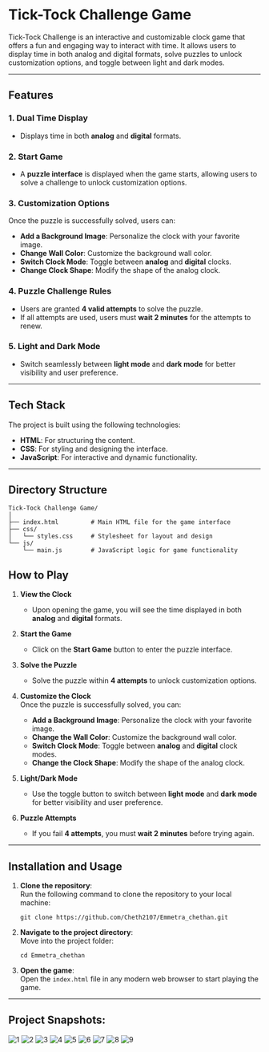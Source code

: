 # Tick-Tock Challenge Game

Tick-Tock Challenge is an interactive and customizable clock game that offers a fun and engaging way to interact with time. It allows users to display time in both analog and digital formats, solve puzzles to unlock customization options, and toggle between light and dark modes.

---

## Features

### 1. Dual Time Display
- Displays time in both **analog** and **digital** formats.

### 2. Start Game
- A **puzzle interface** is displayed when the game starts, allowing users to solve a challenge to unlock customization options.

### 3. Customization Options
Once the puzzle is successfully solved, users can:
- **Add a Background Image**: Personalize the clock with your favorite image.
- **Change Wall Color**: Customize the background wall color.
- **Switch Clock Mode**: Toggle between **analog** and **digital** clocks.
- **Change Clock Shape**: Modify the shape of the analog clock.

### 4. Puzzle Challenge Rules
- Users are granted **4 valid attempts** to solve the puzzle.
- If all attempts are used, users must **wait 2 minutes** for the attempts to renew.

### 5. Light and Dark Mode
- Switch seamlessly between **light mode** and **dark mode** for better visibility and user preference.

---

## Tech Stack

The project is built using the following technologies:
- **HTML**: For structuring the content.
- **CSS**: For styling and designing the interface.
- **JavaScript**: For interactive and dynamic functionality.

---

## Directory Structure

```
Tick-Tock Challenge Game/
│
├── index.html         # Main HTML file for the game interface
├── css/
│   └── styles.css     # Stylesheet for layout and design
└── js/
    └── main.js        # JavaScript logic for game functionality

```

## How to Play

1. **View the Clock**  
   - Upon opening the game, you will see the time displayed in both **analog** and **digital** formats.

2. **Start the Game**  
   - Click on the **Start Game** button to enter the puzzle interface.

3. **Solve the Puzzle**  
   - Solve the puzzle within **4 attempts** to unlock customization options.

4. **Customize the Clock**  
   Once the puzzle is successfully solved, you can:  
   - **Add a Background Image**: Personalize the clock with your favorite image.  
   - **Change the Wall Color**: Customize the background wall color.  
   - **Switch Clock Mode**: Toggle between **analog** and **digital** clock modes.  
   - **Change the Clock Shape**: Modify the shape of the analog clock.

5. **Light/Dark Mode**  
   - Use the toggle button to switch between **light mode** and **dark mode** for better visibility and user preference.

6. **Puzzle Attempts**  
   - If you fail **4 attempts**, you must **wait 2 minutes** before trying again.

--- 

## Installation and Usage

1. **Clone the repository**:  
   Run the following command to clone the repository to your local machine:
   ```
   git clone https://github.com/Cheth2107/Emmetra_chethan.git
   ```

2. **Navigate to the project directory**:  
   Move into the project folder:
   ```
   cd Emmetra_chethan
   ```

3. **Open the game**:  
   Open the `index.html` file in any modern web browser to start playing the game.


--- 


## Project Snapshots:
![1](https://github.com/user-attachments/assets/2a3d0c15-9716-4945-8854-fa0e756d394e)
![2](https://github.com/user-attachments/assets/0f0daeb6-483c-4d37-af23-28009df1aa3f)
![3](https://github.com/user-attachments/assets/2669367e-8b68-469d-95d6-9aae5feece2f)
![4](https://github.com/user-attachments/assets/0eff4c85-6f36-4adb-bed3-c88cd5f192e4)
![5](https://github.com/user-attachments/assets/83fa6287-e7b5-4bab-8eb9-650a1b6590a3)
![6](https://github.com/user-attachments/assets/c395e6e2-b6b6-4786-9bfc-2b778b75149e)
![7](https://github.com/user-attachments/assets/4a1f298a-edd3-4416-9d46-7543d6d820ef)
![8](https://github.com/user-attachments/assets/c0f5eeed-3f5b-4f3b-aeca-0636e82578ae)
![9](https://github.com/user-attachments/assets/b2e82380-e721-4fd8-bff9-4b791f507328)



